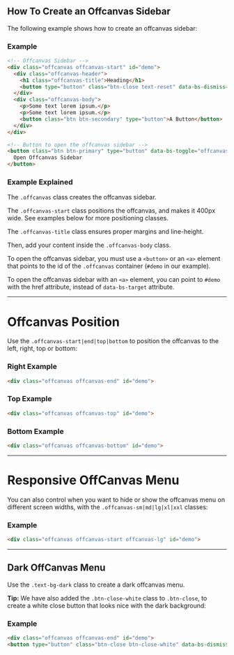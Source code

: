 ## How To Create an Offcanvas Sidebar

The following example shows how to create an offcanvas sidebar:

### Example
```html
<!-- Offcanvas Sidebar -->
<div class="offcanvas offcanvas-start" id="demo">
  <div class="offcanvas-header">
    <h1 class="offcanvas-title">Heading</h1>
    <button type="button" class="btn-close text-reset" data-bs-dismiss="offcanvas"></button>
  </div>
  <div class="offcanvas-body">
    <p>Some text lorem ipsum.</p>
    <p>Some text lorem ipsum.</p>
    <button class="btn btn-secondary" type="button">A Button</button>
  </div>
</div>

<!-- Button to open the offcanvas sidebar -->
<button class="btn btn-primary" type="button" data-bs-toggle="offcanvas" data-bs-target="#demo">
  Open Offcanvas Sidebar
</button>
```

### Example Explained

The `.offcanvas` class creates the offcanvas sidebar.

The `.offcanvas-start` class positions the offcanvas, and makes it 400px wide. See examples below for more positioning classes.

The `.offcanvas-title` class ensures proper margins and line-height.

Then, add your content inside the `.offcanvas-body` class.

To open the offcanvas sidebar, you must use a `<button>` or an `<a>` element that points to the id of the `.offcanvas` container (`#demo` in our example).

To open the offcanvas sidebar with an `<a>` element, you can point to `#demo` with the href attribute, instead of `data-bs-target` attribute.

___

# Offcanvas Position

Use the `.offcanvas-start|end|top|bottom` to position the offcanvas to the left, right, top or bottom:

### Right Example
```html
<div class="offcanvas offcanvas-end" id="demo">
```

### Top Example
```html
<div class="offcanvas offcanvas-top" id="demo">
```

### Bottom Example
```html
<div class="offcanvas offcanvas-bottom" id="demo">
```
___

# Responsive OffCanvas Menu

You can also control when you want to hide or show the offcanvas menu on different screen widths, with the `.offcanvas-sm|md|lg|xl|xxl` classes:

### Example
```html
<div class="offcanvas offcanvas-start offcanvas-lg" id="demo">
```
___

## Dark OffCanvas Menu

Use the `.text-bg-dark` class to create a dark offcanvas menu.

**Tip:** We have also added the `.btn-close-white` class to `.btn-close`, to create a white close button that looks nice with the dark background:

### Example
```html
<div class="offcanvas offcanvas-end" id="demo">
<button type="button" class="btn-close btn-close-white" data-bs-dismiss="offcanvas"></button>
```